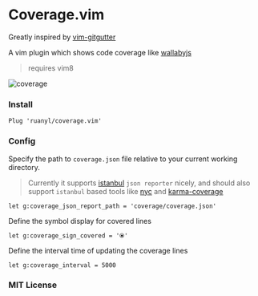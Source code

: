 # Coverage.vim

Greatly inspired by [vim-gitgutter](https://github.com/airblade/vim-gitgutter)

A vim plugin which shows code coverage like [wallabyjs](https://wallabyjs.com/)

> requires vim8

![coverage](https://cloud.githubusercontent.com/assets/486382/21000678/e4dc204a-bd24-11e6-9847-a4568511c1f3.png)


### Install

```
Plug 'ruanyl/coverage.vim'
```

### Config

Specify the path to `coverage.json` file relative to your current working directory.

> Currently it supports [istanbul](https://github.com/gotwarlost/istanbul) `json reporter` nicely, and should also support `istanbul` based tools like [nyc](https://github.com/istanbuljs/nyc) and [karma-coverage](https://github.com/karma-runner/karma-coverage)

```
let g:coverage_json_report_path = 'coverage/coverage.json'
```

Define the symbol display for covered lines

```
let g:coverage_sign_covered = '⦿'
```

Define the interval time of updating the coverage lines

```
let g:coverage_interval = 5000
```

### MIT License
